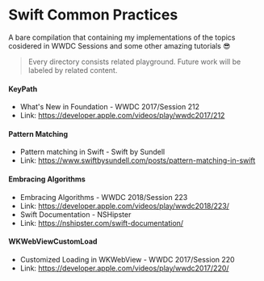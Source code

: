 # Swift Common Practices
A bare compilation that containing my implementations of the topics cosidered in WWDC Sessions and some other amazing tutorials :sunglasses:

> Every directory consists related playground. Future work will be labeled by related content.

#### KeyPath ####
* What's New in Foundation - WWDC 2017/Session 212
* Link: https://developer.apple.com/videos/play/wwdc2017/212

#### Pattern Matching ####
* Pattern matching in Swift - Swift by Sundell
* Link: https://www.swiftbysundell.com/posts/pattern-matching-in-swift

#### Embracing Algorithms ####
* Embracing Algorithms - WWDC 2018/Session 223
* Link: https://developer.apple.com/videos/play/wwdc2018/223/
* Swift Documentation - NSHipster
* Link: https://nshipster.com/swift-documentation/

#### WKWebViewCustomLoad  ####
* Customized Loading in WKWebView - WWDC 2017/Session 220
* Link: https://developer.apple.com/videos/play/wwdc2017/220/

